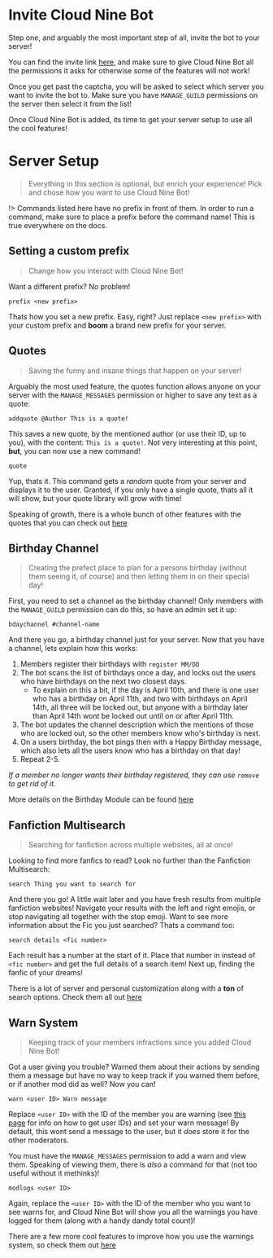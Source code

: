 <!-- docs/quickstart.md -->
# Invite Cloud Nine Bot
Step one, and arguably the most important step of all, invite the bot to your server!

You can find the invite link [here](https://discord.com/api/oauth2/authorize?client_id=750486299789754389&permissions=388176&redirect_uri=https%3A%2F%2Fandrewbounds.com%2Flogin&scope=bot%20applications.commands), and make sure to give Cloud Nine Bot all the permissions it asks for otherwise some of the features will not work!

Once you get past the captcha, you will be asked to select which server you want to invite the bot to. Make sure you have `MANAGE_GUILD` permissions on the server then select it from the list!

Once Cloud Nine Bot is added, its time to get your server setup to use all the cool features!

# Server Setup
> Everything in this section is optional, but enrich your experience! Pick and chose how you want to use Cloud Nine Bot!

!> Commands listed here have no prefix in front of them. In order to run a command, make sure to place a prefix before the command name! This is true everywhere on the docs.

## Setting a custom prefix
> Change how you interact with Cloud Nine Bot!

Want a different prefix? No problem!
```
prefix <new prefix>
```
Thats how you set a new prefix. Easy, right? Just replace `<new prefix>` with your custom prefix and **boom** a brand new prefix for your server.

## Quotes
> Saving the funny and insane things that happen on your server!

Arguably the most used feature, the quotes function allows anyone on your server with the `MANAGE_MESSAGES` permission or higher to save any text as a quote:
```
addquote @Author This is a quote!
```
This saves a new quote, by the mentioned author (or use their ID, up to you), with the content: `This is a quote!`. Not very interesting at this point, **but**, you can now use a new command!
```
quote
```
Yup, thats it. This command gets a *random* quote from your server and displays it to the user. Granted, if you only have a single quote, thats all it will show, but your quote library will grow with time!

Speaking of growth, there is a whole bunch of other features with the quotes that you can check out [here](/quotes)

## Birthday Channel
> Creating the prefect place to plan for a persons birthday (without them seeing it, of course) and then letting them in on their special day!

First, you need to set a channel as the birthday channel! Only members with the `MANAGE_GUILD` permission can do this, so have an admin set it up:
```
bdaychannel #channel-name
```
And there you go, a birthday channel just for your server. Now that you have a channel, lets explain how this works:
1. Members register their birthdays with `register MM/DD`
2. The bot scans the list of birthdays once a day, and locks out the users who have birthdays on the next two closest days.
    - To explain on this a bit, if the day is April 10th, and there is one user who has a birthday on April 11th, and two with birthdays on April 14th, all three will be locked out, but anyone with a birthday later than April 14th wont be locked out until on or after April 11th.
3. The bot updates the channel description which the mentions of those who are locked out, so the other members know who's birthday is next.
4. On a users birthday, the bot pings then with a Happy Birthday message, which also lets all the users know who has a birthday on that day!
5. Repeat 2-5.

*If a member no longer wants their birthday registered, they can use `remove` to get rid of it.*

More details on the Birthday Module can be found [here](/birthdays)

## Fanfiction Multisearch
> Searching for fanfiction across multiple websites, all at once!

Looking to find more fanfics to read? Look no further than the Fanfiction Multisearch:
```
search Thing you want to search for
```
And there you go! A little wait later and you have fresh results from multiple fanfiction websites! Navigate your results with the left and right emojis, or stop navigating all together with the stop emoji. Want to see more information about the Fic you just searched? Thats a command too:
```
search details <fic number>
```
Each result has a number at the start of it. Place that number in instead of `<fic number>` and get the full details of a search item! Next up, finding the fanfic of your dreams!

There is a lot of server and personal customization along with a **ton** of search options. Check them all out [here](/multisearch)

## Warn System
> Keeping track of your members infractions since you added Cloud Nine Bot!

Got a user giving you trouble? Warned them about their actions by sending them a message but have no way to keep track if you warned them before, or if another mod did as well? Now you can!
```
warn <user ID> Warn message
```
Replace `<user ID>` with the ID of the member you are warning (see [this page](https://support.discord.com/hc/en-us/articles/206346498-Where-can-I-find-my-User-Server-Message-ID-) for info on how to get user IDs) and set your warn message! By default, this wont send a message to the user, but it *does* store it for the other moderators.

You must have the `MANAGE_MESSAGES` permission to add a warn and view them. Speaking of viewing them, there is *also* a command for that (not too useful without it methinks)!
```
modlogs <user ID>
```
Again, replace the `<user ID>` with the ID of the member who you want to see warns for, and Cloud Nine Bot will show you all the warnings you have logged for them (along with a handy dandy total count)!

There are a few more cool features to improve how you use the warnings system, so check them out [here](/warns)